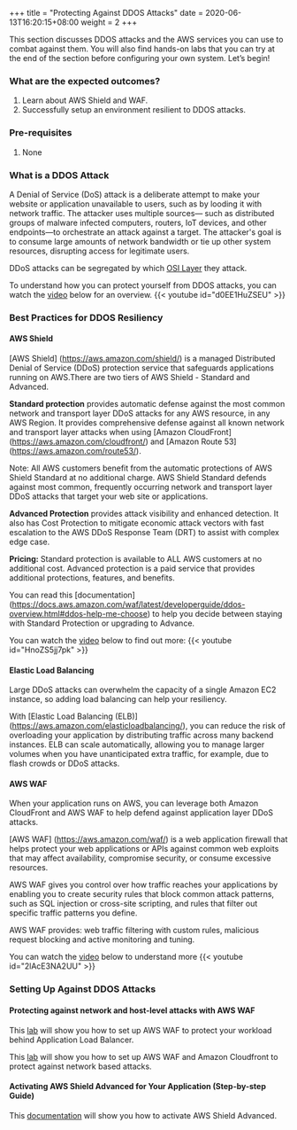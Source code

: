 +++
title = "Protecting Against DDOS Attacks"
date =  2020-06-13T16:20:15+08:00
weight = 2
+++

This section discusses DDOS attacks and the AWS services you can use to combat against them. You will also find hands-on labs that you can try at the end of the section before configuring your own system. Let’s begin!

### What are the expected outcomes?

1. Learn about AWS Shield and WAF.
2. Successfully setup an environment resilient to DDOS attacks.

### Pre-requisites

1. None

### What is a DDOS Attack

A Denial of Service (DoS) attack is a deliberate attempt to make your website or application unavailable to users, such as by looding it with network traffic. The attacker uses multiple sources— such as distributed groups of malware infected computers, routers, IoT devices, and other endpoints—to orchestrate an attack against a target. The attacker's goal is to consume large amounts of network bandwidth or tie up other system resources, disrupting access for legitimate users. 

DDoS attacks can be segregated by which [OSI Layer](https://aws.amazon.com/shield/ddos-attack-protection/) they attack.

To understand how you can protect yourself from DDOS attacks, you can watch the [video](https://www.youtube.com/watch?v=d0EE1HuZSEU) below for an overview.
{{< youtube id="d0EE1HuZSEU" >}}

### Best Practices for DDOS Resiliency

#### AWS Shield

[AWS Shield] (https://aws.amazon.com/shield/) is a managed Distributed Denial of Service (DDoS) protection service that safeguards applications running on AWS.There are two tiers of AWS Shield - Standard and Advanced.

**Standard protection** provides automatic defense against the most common network and transport layer DDoS attacks for any AWS resource, in any AWS Region. It provides comprehensive defense against all known network and transport layer attacks when using [Amazon CloudFront] (https://aws.amazon.com/cloudfront/) and [Amazon Route 53] (https://aws.amazon.com/route53/).

Note: All AWS customers benefit from the automatic protections of AWS Shield Standard at
no additional charge. AWS Shield Standard defends against most common, frequently
occurring network and transport layer DDoS attacks that target your web site or
applications. 

**Advanced Protection** provides attack visibility and enhanced detection. It also has Cost Protection to mitigate economic attack vectors with fast escalation to the AWS DDoS Response Team (DRT) to assist with complex edge case.

**Pricing:** Standard protection is available to ALL AWS customers at no additional cost. Advanced protection is a paid service that provides additional protections, features, and benefits.

You can read this [documentation] (https://docs.aws.amazon.com/waf/latest/developerguide/ddos-overview.html#ddos-help-me-choose) to help you decide between staying with Standard Protection or upgrading to Advance.

You can watch the [video](https://www.youtube.com/watch?v=HnoZS5jj7pk&t=3s) below to find out more:
{{< youtube id="HnoZS5jj7pk" >}}

#### Elastic Load Balancing

Large DDoS attacks can overwhelm the capacity of a single Amazon EC2 instance, so adding load balancing can help your resiliency. 

With [Elastic
Load Balancing (ELB)] (https://aws.amazon.com/elasticloadbalancing/), you can reduce the risk of overloading your application by distributing traffic across many backend instances. ELB can scale automatically, allowing you to manage larger volumes when you have unanticipated extra traffic, for example, due to flash crowds or DDoS attacks.

#### AWS WAF 

When your application runs on AWS, you can leverage both Amazon CloudFront and
AWS WAF to help defend against application layer DDoS attacks.

[AWS WAF] (https://aws.amazon.com/waf/) is a web application firewall that helps protect your web applications or APIs against common web exploits that may affect availability, compromise security, or consume excessive resources.

AWS WAF gives you control over how traffic reaches your applications by enabling you to create security rules that block common attack patterns, such as SQL injection or cross-site scripting, and rules that filter out specific traffic patterns you define.

AWS WAF provides: web traffic filtering with custom rules, malicious request blocking and active monitoring and tuning.

You can watch the [video](https://www.youtube.com/watch?v=2lAcE3NA2UU) below to understand more
{{< youtube id="2lAcE3NA2UU" >}}

### Setting Up Against DDOS Attacks

#### Protecting against network and host-level attacks with AWS WAF

This [lab](https://wellarchitectedlabs.com/security/200_labs/200_basic_ec2_with_waf_protection/) will show you how to set up AWS WAF to protect your workload behind Application Load Balancer.

This [lab](https://wellarchitectedlabs.com/Security/200_CloudFront_with_WAF_Protection/README.html) will show you how to set up AWS WAF and Amazon Cloudfront to protect against network based attacks.

#### Activating AWS Shield Advanced for Your Application (Step-by-step Guide)

This [documentation](https://docs.aws.amazon.com/waf/latest/developerguide/enable-ddos-prem.html) will show you how to activate AWS Shield Advanced.
